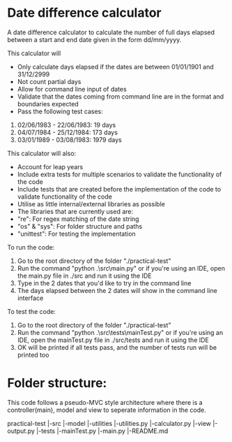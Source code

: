 # Date difference calculator

A date difference calculator to calculate the number of full days elapsed between a start
and end date given in the form dd/mm/yyyy.

This calculator will

- Only calculate days elapsed if the dates are between 01/01/1901 and 31/12/2999
- Not count partial days
- Allow for command line input of dates
- Validate that the dates coming from command line are in the format and boundaries expected
- Pass the following test cases:

1. 02/06/1983 - 22/06/1983: 19 days
2. 04/07/1984 - 25/12/1984: 173 days
3. 03/01/1989 - 03/08/1983: 1979 days

This calculator will also:

- Account for leap years
- Include extra tests for multiple scenarios to validate the functionality of the code
- Include tests that are created before the implementation of the code to validate functionality of the code
- Utilise as little internal/external libraries as possible
- The libraries that are currently used are:
- "re": For regex matching of the date string
- "os" & "sys": For folder structure and paths
- "unittest": For testing the implementation

To run the code:

1. Go to the root directory of the folder "./practical-test"
2. Run the command "python .\src\main.py" or if you're using an IDE, open the main.py file in ./src and run it using the IDE
3. Type in the 2 dates that you'd like to try in the command line
4. The days elapsed between the 2 dates will show in the command line interface

To test the code:

1. Go to the root directory of the folder "./practical-test"
2. Run the command "python .\src\tests\mainTest.py" or if you're using an IDE, open the mainTest.py file in ./src/tests and run it using the IDE
3. OK will be printed if all tests pass, and the number of tests run will be printed too

# Folder structure:

This code follows a pseudo-MVC style architecture where there is a controller(main), model and view to seperate information in the code.

practical-test
|-src
    |-model
        |-utilities
            |-utilities.py
        |-calculator.py
    |-view
        |-output.py
    |-tests
        |-mainTest.py
    |-main.py
|-README.md





